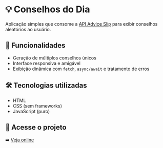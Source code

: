 # 💡 Conselhos do Dia

Aplicação simples que consome a [API Advice Slip](https://api.adviceslip.com/) para exibir conselhos aleatórios ao usuário.

## 🧠 Funcionalidades

- Geração de múltiplos conselhos únicos
- Interface responsiva e amigável
- Exibição dinâmica com `fetch`, `async/await` e tratamento de erros

## 🛠️ Tecnologias utilizadas

- HTML
- CSS (sem frameworks)
- JavaScript (puro)

## 🔗 Acesse o projeto

➡️ [Veja online](https://seu-usuario.github.io/seu-repositorio/)  

<!-- ## 📸 Prévia

![print do projeto](./print.png) -->